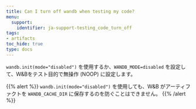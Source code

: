 ```yaml
---
title: Can I turn off wandb when testing my code?
menu:
  support:
    identifier: ja-support-testing_code_turn_off
tags:
- artifacts
toc_hide: true
type: docs
---
```


`wandb.init(mode="disabled")` を使用するか、`WANDB_MODE=disabled` を設定して、W&Bをテスト目的で無操作 (NOOP) に設定します。

{{% alert %}}
`wandb.init(mode="disabled")` を使用しても、W&B がアーティファクトを `WANDB_CACHE_DIR` に保存するのを防ぐことはできません。
{{% /alert %}}